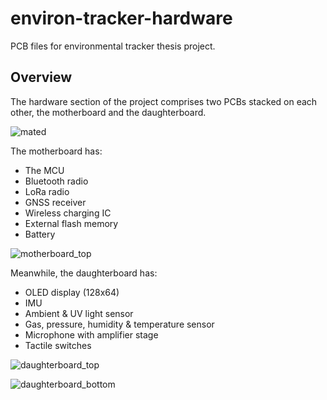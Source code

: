 # environ-tracker-hardware
PCB files for environmental tracker thesis project.

## Overview
The hardware section of the project comprises two PCBs stacked on each other, the motherboard and the daughterboard.

![mated](https://user-images.githubusercontent.com/42936055/154925301-af1645ed-1d4c-48f9-9837-d9ac97c9b31d.JPG)

The motherboard has:
- The MCU
- Bluetooth radio
- LoRa radio
- GNSS receiver
- Wireless charging IC
- External flash memory
- Battery

![motherboard_top](https://user-images.githubusercontent.com/42936055/154925324-a9645ae1-c3f2-4466-81e0-9be4087dda2d.JPG)

Meanwhile, the daughterboard has:
- OLED display (128x64)
- IMU
- Ambient & UV light sensor
- Gas, pressure, humidity & temperature sensor
- Microphone with amplifier stage
- Tactile switches

![daughterboard_top](https://user-images.githubusercontent.com/42936055/154925334-9c920e84-c470-4928-ab09-44eead945709.JPG)

![daughterboard_bottom](https://user-images.githubusercontent.com/42936055/154925351-61809937-bd79-4037-bc69-072ea65eea19.JPG)
